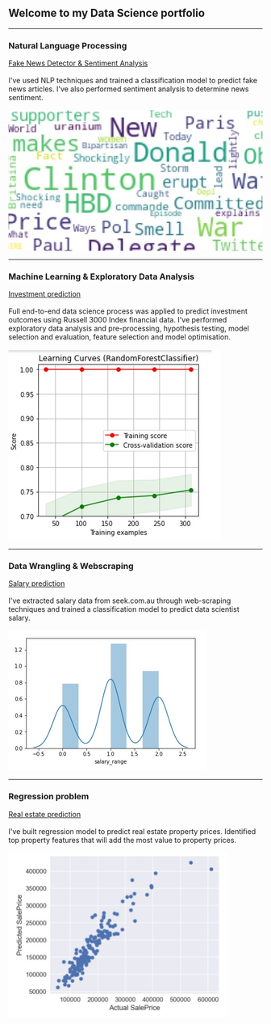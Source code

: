 ## Welcome to my Data Science portfolio

---

### Natural Language Processing

[Fake News Detector & Sentiment Analysis](/sample_page)<br>
<br>
I've used NLP techniques and trained a classification model to predict fake news articles. I've also performed sentiment analysis to determine news sentiment.<br>
<br>
<img src="/images/word_cloud_small.jpg?raw=true"/> 

---

### Machine Learning & Exploratory Data Analysis 

[Investment prediction](/sample_page)<br>
<br>
Full end-to-end data science process was applied to predict investment outcomes using Russell 3000 Index financial data. I've performed exploratory data analysis and pre-processing, hypothesis testing, model selection and evaluation, feature selection and model optimisation.<br>
<br>
<img src="images/learn_curve.jpg?raw=true"/>

---

### Data Wrangling & Webscraping 

[Salary prediction](/sample_page)<br>
<br>
I've extracted salary data from seek.com.au through web-scraping techniques and trained a classification model to predict data scientist salary.<br>
<br>
<img src="images/salary.jpg?raw=true"/>

---

### Regression problem 

[Real estate prediction](/sample_page)<br>
<br>
I've built regression model to predict real estate property prices. Identified top property features that will add the most value to property prices.<br>
<br>
<img src="images/regression.jpg?raw=true"/>
